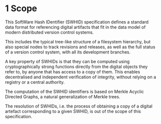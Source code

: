 # 1 Scope

This SoftWare Hash IDentifier (SWHID) specification
defines a standard data format for referencing digital artifacts that
fit in the data model of modern distributed version control systems.

This includes the typical tree-like structure of a filesystem hierarchy,
but also special nodes to track revisions and releases, as well as the
full status of a version control system, with all its development
branches.

A key property of SWHIDs is that they can be computed using cryptographically
strong functions directly from the digital objects they refer to, by anyone that
has access to a copy of them. This enables decentralised and independent
verification of integrity, without relying on a registry or a central authority.

The computation of the SWHID identifiers is based on Merkle Acyclic Directed
Graphs, a natural generalization of Merkle trees.

The resolution of SWHIDs, i.e. the process of obtaining a copy of a digital
artefact corresponding to a given SWHID, is out of the scope of this specification.
